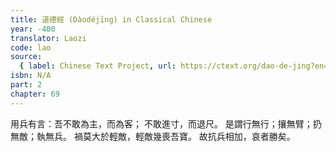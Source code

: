```yaml
---
title: 道德經 (Dàodéjīng) in Classical Chinese
year: -400
translator: Laozi
code: lao
source:
  { label: Chinese Text Project, url: https://ctext.org/dao-de-jing?en=off }
isbn: N/A
part: 2
chapter: 69
---
```


用兵有言：吾不敢為主，而為客；
不敢進寸，而退尺。
是謂行無行；攘無臂；扔無敵；執無兵。
禍莫大於輕敵，輕敵幾喪吾寶。
故抗兵相加，哀者勝矣。
